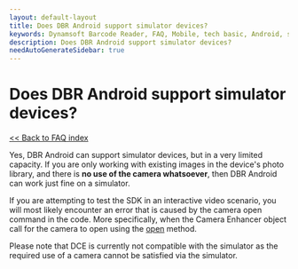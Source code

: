 ```yaml
---
layout: default-layout
title: Does DBR Android support simulator devices?
keywords: Dynamsoft Barcode Reader, FAQ, Mobile, tech basic, Android, simulator, camera
description: Does DBR Android support simulator devices?
needAutoGenerateSidebar: true
---
```


# Does DBR Android support simulator devices?

[<< Back to FAQ index](index.md)

Yes, DBR Android can support simulator devices, but in a very limited capacity. If you are only working with existing images in the device's photo library, and there is **no use of the camera whatsoever**, then DBR Android can work just fine on a simulator.

If you are attempting to test the SDK in an interactive video scenario, you will most likely encounter an error that is caused by the camera open command in the code. More specifically, when the Camera Enhancer object call for the camera to open using the [open](https://www.dynamsoft.com/camera-enhancer/docs/programming/android/primary-api/camera-enhancer.html#open) method.

Please note that DCE is currently not compatible with the simulator as the required use of a camera cannot be satisfied via the simulator.